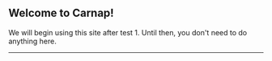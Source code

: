 ## Welcome to Carnap! 

We will begin using this site after test 1. Until then, you don't need to do anything here.

---
